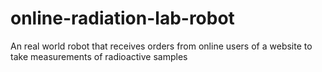 # online-radiation-lab-robot
 An real world robot that receives orders from online users of a website to take measurements of radioactive samples
